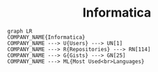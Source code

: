 <h1 align="center">Informatica</h1>

```mermaid
graph LR
COMPANY_NAME{Informatica}
COMPANY_NAME ---> U{Users} ---> UN[1]
COMPANY_NAME ---> R{Repositories} ---> RN[114]
COMPANY_NAME ---> G{Gists} ---> GN[25]
COMPANY_NAME ---> ML{Most Used<br>Languages}
```
